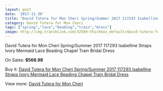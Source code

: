 ```yaml
---
layout: post
date: '2017-11-30'
title: "David Tutera for Mon Cheri Spring/Summer 2017 117293 Isabelline Straps Ivory Mermaid Lace Beading Chapel Train Bridal Dress"
category: David Tutera for Mon Cheri
tags: ["spring","lace","beading","train","dress"]
image: http://img.transblink.com/32589-thickbox_default/david-tutera-for-mon-cheri-spring-summer-2017-117293-isabelline-straps-ivory-mermaid-lace-beading-chapel-train-bridal-dress.jpg
---
```

David Tutera for Mon Cheri Spring/Summer 2017 117293 Isabelline Straps Ivory Mermaid Lace Beading Chapel Train Bridal Dress

On Sales: **$568.98**
<a href="https://www.transblink.com/en/david-tutera-for-mon-cheri/10989-david-tutera-for-mon-cheri-spring-summer-2017-117293-isabelline-straps-ivory-mermaid-lace-beading-chapel-train-bridal-dress.html"><amp-img layout="responsive" width="600" height="600" src="//img.transblink.com/32589-thickbox_default/david-tutera-for-mon-cheri-spring-summer-2017-117293-isabelline-straps-ivory-mermaid-lace-beading-chapel-train-bridal-dress.jpg" alt="David Tutera for Mon Cheri Spring/Summer 2017 117293 Isabelline Straps Ivory Mermaid Lace Beading Chapel Train Bridal Dress 0" /></a>
<a href="https://www.transblink.com/en/david-tutera-for-mon-cheri/10989-david-tutera-for-mon-cheri-spring-summer-2017-117293-isabelline-straps-ivory-mermaid-lace-beading-chapel-train-bridal-dress.html"><amp-img layout="responsive" width="600" height="600" src="//img.transblink.com/32591-thickbox_default/david-tutera-for-mon-cheri-spring-summer-2017-117293-isabelline-straps-ivory-mermaid-lace-beading-chapel-train-bridal-dress.jpg" alt="David Tutera for Mon Cheri Spring/Summer 2017 117293 Isabelline Straps Ivory Mermaid Lace Beading Chapel Train Bridal Dress 1" /></a>
<a href="https://www.transblink.com/en/david-tutera-for-mon-cheri/10989-david-tutera-for-mon-cheri-spring-summer-2017-117293-isabelline-straps-ivory-mermaid-lace-beading-chapel-train-bridal-dress.html"><amp-img layout="responsive" width="600" height="600" src="//img.transblink.com/32590-thickbox_default/david-tutera-for-mon-cheri-spring-summer-2017-117293-isabelline-straps-ivory-mermaid-lace-beading-chapel-train-bridal-dress.jpg" alt="David Tutera for Mon Cheri Spring/Summer 2017 117293 Isabelline Straps Ivory Mermaid Lace Beading Chapel Train Bridal Dress 2" /></a>

Buy it: [David Tutera for Mon Cheri Spring/Summer 2017 117293 Isabelline Straps Ivory Mermaid Lace Beading Chapel Train Bridal Dress](https://www.transblink.com/en/david-tutera-for-mon-cheri/10989-david-tutera-for-mon-cheri-spring-summer-2017-117293-isabelline-straps-ivory-mermaid-lace-beading-chapel-train-bridal-dress.html "David Tutera for Mon Cheri Spring/Summer 2017 117293 Isabelline Straps Ivory Mermaid Lace Beading Chapel Train Bridal Dress")

View more: [David Tutera for Mon Cheri](https://www.transblink.com/en/98-david-tutera-for-mon-cheri "David Tutera for Mon Cheri")